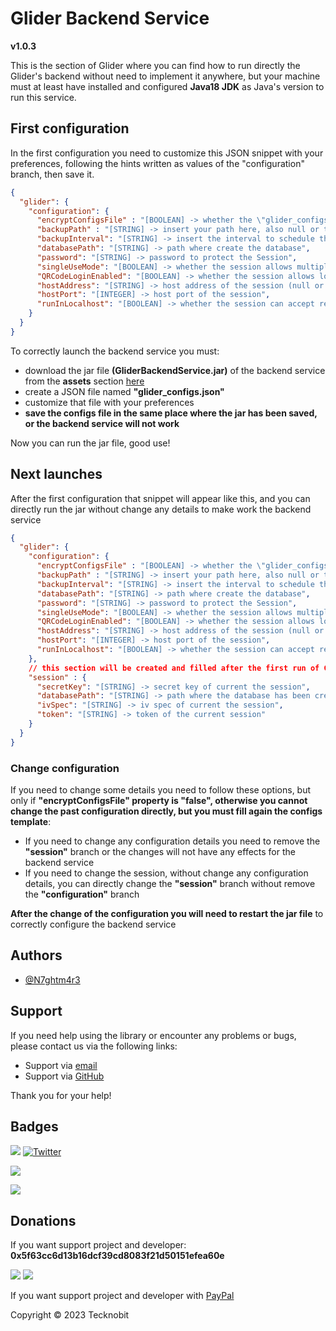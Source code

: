 # Glider Backend Service
**v1.0.3**

This is the section of Glider where you can find how to run directly the Glider's backend without need to
implement it anywhere, but your machine must at least have installed and configured **Java18 JDK** as Java's version to 
run this service.

## First configuration

In the first configuration you need to customize this JSON snippet with your preferences, following the hints written as 
values of the "configuration" branch, then save it.

```json
{
  "glider": {
    "configuration": {
      "encryptConfigsFile" : "[BOOLEAN] -> whether the \"glider_configs.json\" file must be encrypted, NOTE you will no longer be able to edit this file directly",
      "backupPath" : "[STRING] -> insert your path here, also null or this key removed is valid",
      "backupInterval": "[STRING] -> insert the interval to schedule the database backup (null or remove this key to not set a scheduled backup) -> [FIVE_MINUTES, FIFTEEN_MINUTES, HALF_HOUR, ONE_HOUR, FOUR_HOURS, EIGHT_HOURS, TWELVE_HOURS, ONE_DAY, ONE_WEEK, ONE_MONTH]",
      "databasePath": "[STRING] -> path where create the database",
      "password": "[STRING] -> password to protect the Session",
      "singleUseMode": "[BOOLEAN] -> whether the session allows multiple connections, so multiple devices",
      "QRCodeLoginEnabled": "[BOOLEAN] -> whether the session allows login by QR-CODE method\n (if enabled will be shown on hostAddress:(hostPort + 1))",
      "hostAddress": "[STRING] -> host address of the session (null or remove this key to auto-fetch it)",
      "hostPort": "[INTEGER] -> host port of the session",
      "runInLocalhost": "[BOOLEAN] -> whether the session can accept requests outside localhost"
    }
  }
}
```

To correctly launch the backend service you must:
<ul>
    <li>
       download the jar file <b>(GliderBackendService.jar)</b> of the backend service from the <b>assets</b> section <a href="https://github.com/N7ghtm4r3/Glider/releases/tag/1.0.3">here</a>
    </li> 
    <li>
        create a JSON file named <b>"glider_configs.json"</b>
    </li>
    <li>
        customize that file with your preferences
    </li>
    <li>
        <b>save the configs file in the same place where the jar has been saved, 
        or the backend service will not work</b>
    </li>
</ul>
Now you can run the jar file, good use!

## Next launches 

After the first configuration that snippet will appear like this, and you can directly run the jar without 
change any details to make work the backend service

```json
{
  "glider": {
    "configuration": {
      "encryptConfigsFile" : "[BOOLEAN] -> whether the \"glider_configs.json\" file must be encrypted, NOTE you will no longer be able to edit this file directly",
      "backupPath" : "[STRING] -> insert your path here, also null or this key removed is valid",
      "backupInterval": "[STRING] -> insert the interval to schedule the database backup (null or remove this key to not set a scheduled backup) -> [FIVE_MINUTES, FIFTEEN_MINUTES, HALF_HOUR, ONE_HOUR, FOUR_HOURS, EIGHT_HOURS, TWELVE_HOURS, ONE_DAY, ONE_WEEK, ONE_MONTH]",
      "databasePath": "[STRING] -> path where create the database",
      "password": "[STRING] -> password to protect the Session",
      "singleUseMode": "[BOOLEAN] -> whether the session allows multiple connections, so multiple devices",
      "QRCodeLoginEnabled": "[BOOLEAN] -> whether the session allows login by QR-CODE method\n (if enabled will be shown on hostAddress:(hostPort + 1))",
      "hostAddress": "[STRING] -> host address of the session (null or remove this key to auto-fetch it)",
      "hostPort": "[INTEGER] -> host port of the session",
      "runInLocalhost": "[BOOLEAN] -> whether the session can accept requests outside localhost"
    },
    // this section will be created and filled after the first run of Glider with this system
    "session" : {
      "secretKey": "[STRING] -> secret key of current the session",
      "databasePath": "[STRING] -> path where the database has been created",
      "ivSpec": "[STRING] -> iv spec of current the session",
      "token": "[STRING] -> token of the current session"
    }
  }
}
``` 

### Change configuration

If you need to change some details you need to follow these options, but only if <b>"encryptConfigsFile" property is "false", 
otherwise you cannot change the past configuration directly, but you must fill again the configs template</b>: 
<ul>
    <li>
        If you need to change any configuration details you need to remove the <b>"session"</b> branch or the changes
        will not have any effects for the backend service 
    </li>
    <li>
        If you need to change the session, without change any configuration details, you can directly change the 
        <b>"session"</b> branch without remove the <b>"configuration"</b> branch
    </li>
</ul> 

<b>After the change of the configuration you will need to restart the jar file</b> to correctly configure 
the backend service 

## Authors

- [@N7ghtm4r3](https://www.github.com/N7ghtm4r3)

## Support

If you need help using the library or encounter any problems or bugs, please contact us via the following links:

- Support via <a href="mailto:infotecknobitcompany@gmail.com">email</a>
- Support via <a href="https://github.com/N7ghtm4r3/Glider/issues/new">GitHub</a>

Thank you for your help!

## Badges

[![](https://img.shields.io/badge/Google_Play-414141?style=for-the-badge&logo=google-play&logoColor=white)](https://play.google.com/store/apps/developer?id=Tecknobit)
[![Twitter](https://img.shields.io/badge/Twitter-1DA1F2?style=for-the-badge&logo=twitter&logoColor=white)](https://twitter.com/tecknobit)

[![](https://img.shields.io/badge/Java-ED8B00?style=for-the-badge&logo=java&logoColor=white)](https://www.oracle.com/java/)

[![](https://jitpack.io/v/N7ghtm4r3/Glider.svg)](https://jitpack.io/#N7ghtm4r3/Glider)

## Donations

If you want support project and developer: **0x5f63cc6d13b16dcf39cd8083f21d50151efea60e**

![](https://img.shields.io/badge/Bitcoin-000000?style=for-the-badge&logo=bitcoin&logoColor=white)
![](https://img.shields.io/badge/Ethereum-3C3C3D?style=for-the-badge&logo=Ethereum&logoColor=white)

If you want support project and developer with <a href="https://www.paypal.com/donate/?hosted_button_id=5QMN5UQH7LDT4">PayPal</a>

Copyright © 2023 Tecknobit
